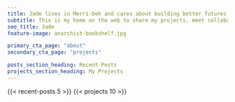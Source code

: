 ```yaml
---
title: Jade lives in Merri-bek and cares about building better futures.
subtitle: This is my home on the web to share my projects, meet collaborators, and learn how to live as if the planet is on the line.
seo_title: Jade
feature-image: anarchist-bookshelf.jpg

primary_cta_page: "about"
secondary_cta_page: "projects"

posts_section_heading: Recent Posts
projects_section_heading: My Projects
---
```


{{< recent-posts 5 >}}
{{< projects 10 >}}
